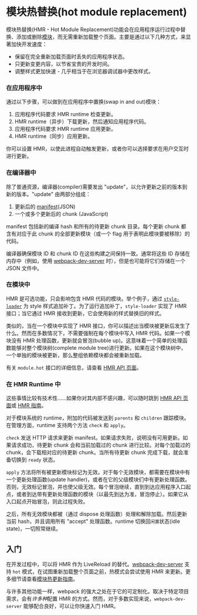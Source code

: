 # 模块热替换(hot module replacement)

模块热替换(HMR - Hot Module Replacement)功能会在应用程序运行过程中替换、添加或删除[模块](https://www.webpackjs.com/concepts/modules/)，而无需重新加载整个页面。主要是通过以下几种方式，来显著加快开发速度：

- 保留在完全重新加载页面时丢失的应用程序状态。
- 只更新变更内容，以节省宝贵的开发时间。
- 调整样式更加快速 - 几乎相当于在浏览器调试器中更改样式。



### 在应用程序中

通过以下步骤，可以做到在应用程序中置换(swap in and out)模块：

1. 应用程序代码要求 HMR runtime 检查更新。
2. HMR runtime（异步）下载更新，然后通知应用程序代码。
3. 应用程序代码要求 HMR runtime 应用更新。
4. HMR runtime（同步）应用更新。

你可以设置 HMR，以使此进程自动触发更新，或者你可以选择要求在用户交互时进行更新。

### 在编译器中

除了普通资源，编译器(compiler)需要发出 "update"，以允许更新之前的版本到新的版本。"update" 由两部分组成：

1. 更新后的 [manifest](https://www.webpackjs.com/concepts/manifest)(JSON)
2. 一个或多个更新后的 chunk (JavaScript)

manifest 包括新的编译 hash 和所有的待更新 chunk 目录。每个更新 chunk 都含有对应于此 chunk 的全部更新模块（或一个 flag 用于表明此模块要被移除）的代码。

编译器确保模块 ID 和 chunk ID 在这些构建之间保持一致。通常将这些 ID 存储在内存中（例如，使用 [webpack-dev-server](https://www.webpackjs.com/configuration/dev-server/) 时），但是也可能将它们存储在一个 JSON 文件中。

### 在模块中

HMR 是可选功能，只会影响包含 HMR 代码的模块。举个例子，通过 [`style-loader`](https://github.com/webpack-contrib/style-loader) 为 style 样式追加补丁。为了运行追加补丁，`style-loader` 实现了 HMR 接口；当它通过 HMR 接收到更新，它会使用新的样式替换旧的样式。

类似的，当在一个模块中实现了 HMR 接口，你可以描述出当模块被更新后发生了什么。然而在多数情况下，不需要强制在每个模块中写入 HMR 代码。如果一个模块没有 HMR 处理函数，更新就会冒泡(bubble up)。这意味着一个简单的处理函数能够对整个模块树(complete module tree)进行更新。如果在这个模块树中，一个单独的模块被更新，那么整组依赖模块都会被重新加载。

有关 `module.hot` 接口的详细信息，请查看 [HMR API 页面](https://www.webpackjs.com/api/hot-module-replacement)。

### 在 HMR Runtime 中

这些事情比较有技术性……如果你对其内部不感兴趣，可以随时跳到 [HMR API 页面](https://www.webpackjs.com/api/hot-module-replacement)或 [HMR 指南](https://www.webpackjs.com/guides/hot-module-replacement)。

对于模块系统的 runtime，附加的代码被发送到 `parents` 和 `children` 跟踪模块。在管理方面，runtime 支持两个方法 `check` 和 `apply`。

`check` 发送 HTTP 请求来更新 manifest。如果请求失败，说明没有可用更新。如果请求成功，待更新 chunk 会和当前加载过的 chunk 进行比较。对每个加载过的 chunk，会下载相对应的待更新 chunk。当所有待更新 chunk 完成下载，就会准备切换到 `ready` 状态。

`apply` 方法将所有被更新模块标记为无效。对于每个无效模块，都需要在模块中有一个更新处理函数(update handler)，或者在它的父级模块们中有更新处理函数。否则，无效标记冒泡，并也使父级无效。每个冒泡继续，直到到达应用程序入口起点，或者到达带有更新处理函数的模块（以最先到达为准，冒泡停止）。如果它从入口起点开始冒泡，则此过程失败。

之后，所有无效模块都被（通过 dispose 处理函数）处理和解除加载。然后更新当前 hash，并且调用所有 "accept" 处理函数。runtime 切换回`闲置`状态(idle state)，一切照常继续。

## 入门

在开发过程中，可以将 HMR 作为 LiveReload 的替代。[webpack-dev-server](https://www.webpackjs.com/configuration/dev-server/) 支持 `hot` 模式，在试图重新加载整个页面之前，热模式会尝试使用 HMR 来更新。更多细节请查看[模块热更新指南](https://www.webpackjs.com/guides/hot-module-replacement)。

与许多其他功能一样，webpack 的强大之处在于它的可定制化。取决于特定项目需求，会有*许多种*配置 HMR 的方式。然而，对于多数实现来说，`webpack-dev-server` 能够配合良好，可以让你快速入门 HMR。

